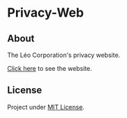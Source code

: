 # Privacy-Web
## About
The Léo Corporation's privacy website.

[Click here](https://privacy.leocorporation.dev/) to see the website.

## License
Project under [MIT License](https://github.com/Leo-Corporation/Privacy-Web/blob/main/LICENSE).
